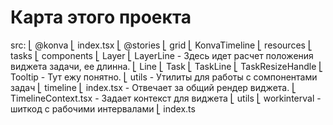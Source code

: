 # Карта этого проекта

src:
    ⎣ @konva
        ⎣ index.tsx
    ⎣ @stories
    ⎣ grid
    ⎣ KonvaTimeline
    ⎣ resources
    ⎣ tasks
        ⎣ components
            ⎣ Layer
            ⎣ LayerLine - Здесь идет расчет положения виджета задачи, ее длинна.
            ⎣ Line
            ⎣ Task
            ⎣ TaskLine
            ⎣ TaskResizeHandle
            ⎣ Tooltip - Тут ежу понятно.
        ⎣ utils - Утилиты для работы с сомпонентами задач
    ⎣ timeline
        ⎣ index.tsx - Отвечает за общий рендер виджета.
        ⎣ TimelineContext.tsx - Задает контекст для виджета
    ⎣ utils
        ⎣ workinterval - шиткод с рабочими интервалами
    ⎣ index.ts
